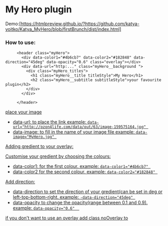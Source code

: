 # My Hero plugin
Demo:[https://htmlpreview.github.io/?https://github.com/katya-voitko/Katya_MyHero/blob/firstBrunch/dist/index.html]

### How to use:
 ``` 
      <header class="myHero">
        <div data-color1="#4b6cb7" data-color2="#182848" data-direction="45deg" data-opacity="0.6" class="overlay"></div>
        <div data-url="http:..." class="myHero__background ">
          <div class="myHero_titles">
            <h1 class="myHero__title titleStyle">My Hero</h1>
            <h2 class="myHero__subtitle subtitleStyle">your favourite plugin</h2>
          </div>
        </div>

      </header>
```
<u>place your image <u> <div class="myHero__background"></u>

-  data-url: to place the link example:  ``` data-url="http://ozon4life.com/data/out/63/image-159575164.jpg"  ```
- data-image: to fill in the name of your image file  example:  ``` data-image="MyHero.jpg"  ```

<u>Adding gredient to your overlay:</u>

Customise your gredient by choosing the colours:
- data-color1: for the first colour. example:  ``` data-color1="#4b6cb7"  ```
- data-color2 for the second colour. example:  ``` data-color2="#182848"  ```

Add direction:

- data-direction to set the direction of your gredient(can be set in deg or left-top-bottom-right. example:  ```-data-direction="45deg" ```
- data-opacity to change the opacity(range between 0.1 and 0.9). example:  ```data-opacity="0.6"  ```


<u>if you don't want to use an overlay add class noOverlay to <div class="overlay"></u>

